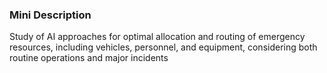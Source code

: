 ### Mini Description

Study of AI approaches for optimal allocation and routing of emergency resources, including vehicles, personnel, and equipment, considering both routine operations and major incidents

